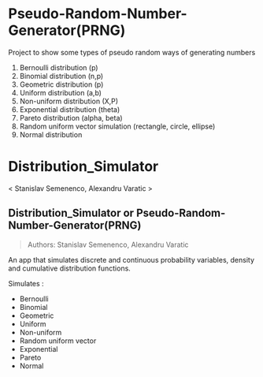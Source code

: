 # Pseudo-Random-Number-Generator(PRNG)
Project to show some types of pseudo random ways of generating numbers

1. Bernoulli distribution (p)
2. Binomial distribution (n,p)
3. Geometric distribution (p)
4. Uniform distribution (a,b)
5. Non-uniform distribution (X,P)
6. Exponential distribution (theta)
7. Pareto distribution (alpha, beta)
8. Random uniform vector simulation (rectangle, circle, ellipse)
9. Normal distribution

# Distribution_Simulator
< Stanislav Semenenco, Alexandru Varatic >
## Distribution_Simulator or Pseudo-Random-Number-Generator(PRNG)
> Authors: Stanislav Semenenco, Alexandru Varatic 

An app that simulates discrete and continuous probability variables, density and cumulative distribution functions.

Simulates : <br> <ul> <li>Bernoulli</li><li> Binomial</li><li> Geometric</li><li> Uniform</li><li> Non-uniform</li><li>Random uniform vector</li><li>Exponential </li><li>Pareto</li><li>Normal</ul>

